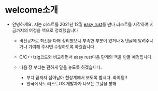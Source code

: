 # welcome소개

- 안녕하세요.  저는 러스트를 2021년 12월 [easy rust](https://youtube.com/playlist?list=PLfllocyHVgsSJf1zO6k6o3SX2mbZjAqYE&si=9FDPCNOctQZy9qXU)를 만나 러스트를 시작하여 지금까지의 여정을 책으로 정리했습니다
    -  비전공자로 최선을 다해 정리했으니 부족한 부분이 있거나 & 댓글에 알려주시거나 기여해 주시면 수정하도록 하겠습니다
    -  C/C++/zig코드와 비교하면서 easy rust다음 단계의 책을 만들 예정입니다.

    - 다음 장 부터는 편하게 말을 놓도록 하겠습니다.  
      - 부디 끝까지 살아남아 천상계에서 보도록 합시다.  화이팅!!
      - 한국에서도 러스트OS 개발자가 나오는 그날을 향해



